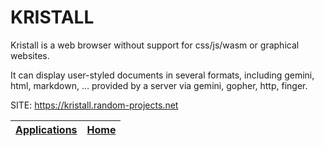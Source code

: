 # KRISTALL

 Kristall is a web browser without support for css/js/wasm or graphical websites.
 
 It can display user-styled documents in several formats, including gemini, html, markdown, … provided by a server via gemini, gopher, http, finger.

 SITE: https://kristall.random-projects.net

 | [Applications](https://portable-linux-apps.github.io/apps.html) | [Home](https://portable-linux-apps.github.io)
 | --- | --- |
